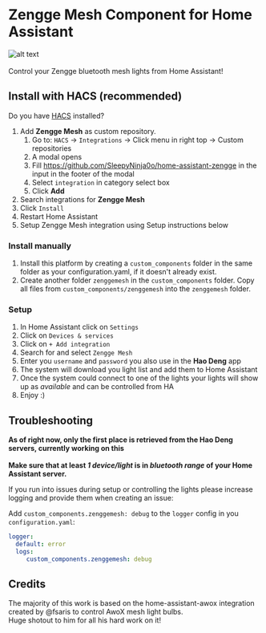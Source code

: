 # Zengge Mesh Component for Home Assistant
![alt text](https://github.com/SleepyNinja0o/home-assistant-zengge/blob/main/images/icon.png)<br/>
<br/>
Control your Zengge bluetooth mesh lights from Home Assistant!

## Install with HACS (recommended)

Do you have [HACS](https://hacs.xyz/) installed?
1. Add **Zengge Mesh** as custom repository.
   1. Go to: `HACS` -> `Integrations` -> Click menu in right top -> Custom repositories
   1. A modal opens
   1. Fill https://github.com/SleepyNinja0o/home-assistant-zengge in the input in the footer of the modal
   1. Select `integration` in category select box
   1. Click **Add**
1. Search integrations for **Zengge Mesh**
1. Click `Install`
1. Restart Home Assistant
1. Setup Zengge Mesh integration using Setup instructions below

### Install manually

1. Install this platform by creating a `custom_components` folder in the same folder as your configuration.yaml, if it doesn't already exist.
2. Create another folder `zenggemesh` in the `custom_components` folder. Copy all files from `custom_components/zenggemesh` into the `zenggemesh` folder.

### Setup
1. In Home Assistant click on `Settings`
1. Click on `Devices & services`
1. Click on `+ Add integration`
1. Search for and select `Zengge Mesh`
1. Enter you `username` and `password` you also use in the **Hao Deng** app
1. The system will download you light list and add them to Home Assistant
1. Once the system could connect to one of the lights your lights will show up as _available_ and can be controlled from HA   
1. Enjoy :)

## Troubleshooting
**As of right now, only the first place is retrieved from the Hao Deng servers, currently working on this**<br/><br/>
**Make sure that at least *1 device/light* is in *bluetooth range* of your Home Assistant server.**

If you run into issues during setup or controlling the lights please increase logging and provide them when creating an issue:

Add `custom_components.zenggemesh: debug` to the `logger` config in you `configuration.yaml`:

```yaml
logger:
  default: error
  logs:
     custom_components.zenggemesh: debug
```
## Credits
The majority of this work is based on the home-assistant-awox integration created by @fsaris to control AwoX mesh light bulbs.<br/>
Huge shotout to him for all his hard work on it!
